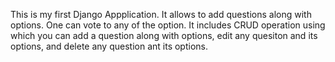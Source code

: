 This is my first Django Appplication. It allows to add questions along with options. 
One can vote to any of the option.
It includes CRUD operation using which you can add a question along with options, edit any quesiton and its options, and delete any question ant its options.
